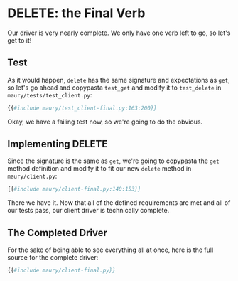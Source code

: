 # DELETE: the Final Verb #

Our driver is very nearly complete. We only have one verb left to go, so let's get to it!

## Test ##

As it would happen, `delete` has the same signature and expectations as `get`, so let's go ahead and copypasta `test_get` and modify it to `test_delete` in `maury/tests/test_client.py`:

```python
{{#include maury/test_client-final.py:163:200}}
```

Okay, we have a failing test now, so we're going to do the obvious.

## Implementing DELETE ##

Since the signature is the same as `get`, we're going to copypasta the `get` method definition and modify it to fit our new `delete` method in `maury/client.py`:

```python
{{#include maury/client-final.py:140:153}}
```

There we have it. Now that all of the defined requirements are met and all of our tests pass, our client driver is technically complete.

## The Completed Driver ##

For the sake of being able to see everything all at once, here is the full source for the complete driver:


```python
{{#include maury/client-final.py}}
```
